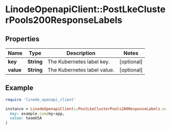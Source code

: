 # LinodeOpenapiClient::PostLkeClusterPools200ResponseLabels

## Properties

| Name | Type | Description | Notes |
| ---- | ---- | ----------- | ----- |
| **key** | **String** | The Kubernetes label key. | [optional] |
| **value** | **String** | The Kubernetes label value. | [optional] |

## Example

```ruby
require 'linode_openapi_client'

instance = LinodeOpenapiClient::PostLkeClusterPools200ResponseLabels.new(
  key: example.com/my-app,
  value: teamUSA
)
```

